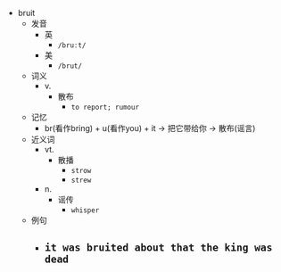 - bruit
  - 发音
    - 英
      - `/bruːt/`
    - 美
      - `/brut/`
  - 词义
    - v.
      - 散布
        - `to report; rumour `
  - 记忆
    - br(看作bring) + u(看作you) + it → 把它带给你 → 散布(谣言)
  - 近义词
    - vt.
      - 散播
        - `strow`
        - `strew`
    - n.
      - 谣传
        - `whisper`
  - 例句
    - `it was bruited about that the king was dead`
      - 

